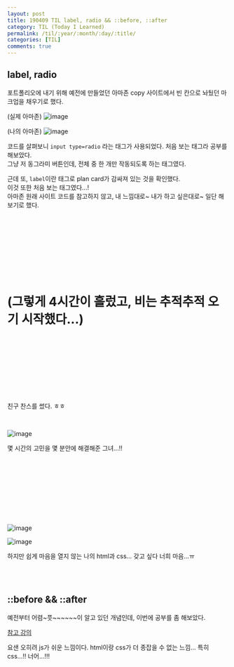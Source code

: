 ```yaml
---
layout: post
title: 190409 TIL label, radio && ::before, ::after
category: TIL (Today I Learned)
permalink: /til/:year/:month/:day/:title/
categories: [TIL]
comments: true
---
```


## **label, radio**

포트폴리오에 내기 위해 예전에 만들었던 아마존 copy 사이트에서 빈 칸으로 놔뒀던 마크업을 채우기로 했다.

(실제 아마존)
![image](https://user-images.githubusercontent.com/40848630/55857650-9e4d2500-5ba8-11e9-8f7e-01ef736ac5c4.png)

(나의 아마존)
![image](https://user-images.githubusercontent.com/40848630/55857691-c177d480-5ba8-11e9-9309-1118f0b1ab7d.png)

코드를 살펴보니 `input type=radio` 라는 태그가 사용되었다. 
처음 보는 태그라 공부를 해보았다.  
그냥 저 동그라미 버튼인데, 전체 중 한 개만 작동되도록 하는 태그였다. 

근데 또, `label`이란 태그로 plan card가 감싸져 있는 것을 확인했다.  
이것 또한 처음 보는 태그였다...!  
아마존 원래 사이트 코드를 참고하지 않고, 내 느낌대로~ 내가 하고 싶은대로~ 일단 해보기로 했다.

<br/>
<br/>
<br/>
<br/>
<br/>
<br/>
<br/>
<br/>



# **(그렇게 4시간이 흘렀고, 비는 추적추적 오기 시작했다...)**

<br/>
<br/>
<br/>
<br/>
<br/>
<br/>
<br/>
<br/>
  
   

친구 찬스를 썼다. ㅎㅎ

<br/>

![image](https://user-images.githubusercontent.com/40848630/55858520-dbb2b200-5baa-11e9-9149-7b8a019280c9.png)

몇 시간의 고민을 몇 분안에 해결해준 그녀...!! 

<br/>
<br/>
<br/>
<br/>
<br/>
<br/>
<br/>
<br/>

![image](https://user-images.githubusercontent.com/40848630/55858562-fbe27100-5baa-11e9-9fe2-0eb9275120d6.png)

![image](https://user-images.githubusercontent.com/40848630/55858591-0e5caa80-5bab-11e9-8ea8-b28fa1f72ece.png)

하지만 쉽게 마음을 열지 않는 나의 html과 css...
갖고 싶다 너희 마음...ㅠ 

<br/>
<br/>


## **::before && ::after**
예전부터 어렴~풋~~~~~~이 알고 있던 개념인데, 이번에 공부를 좀 해보았다.

[참고 강의](https://www.youtube.com/watch?v=wTUMrLAbREo)

요샌 오히려 js가 쉬운 느낌이다.
html이랑 css가 더 종잡을 수 없는 느낌...
특히 css...!! 너어...!!! 
